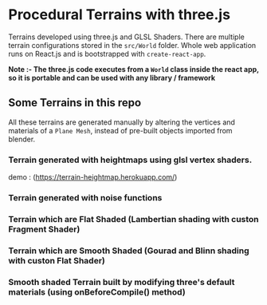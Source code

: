 # Procedural Terrains with three.js

Terrains developed using three.js and GLSL Shaders. There are multiple terrain configurations stored in the `src/World` folder.
Whole web application runs on React.js and is bootstrapped with `create-react-app`.

**Note :- The three.js code executes from a `World` class inside the react app, so it is portable and can be used with any library / framework**

## Some Terrains in this repo 

All these terrains are generated manually by altering the vertices and materials of a `Plane Mesh`, instead of pre-built objects imported from blender. 

### Terrain generated with heightmaps using glsl vertex shaders.
demo : (https://terrain-heightmap.herokuapp.com/)

### Terrain generated with noise functions 

### Terrain which are Flat Shaded (Lambertian shading with custon Fragment Shader)

### Terrain which are Smooth Shaded (Gourad and Blinn shading with custon Flat Shader)

### Smooth shaded Terrain built by modifying three's default materials (using onBeforeCompile() method)
